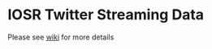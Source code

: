 IOSR Twitter Streaming Data
=====================

Please see [wiki](https://github.com/IOSR-Streaming-data/IOSR2015-twitter-streaming-data/wiki) for more details